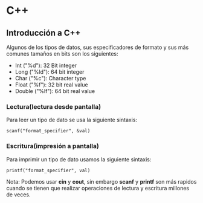 # C++
## Introducción a C++

Algunos de los tipos de datos, sus especificadores de formato y sus más comunes tamaños en bits son los siguientes:

-    Int ("%d"): 32 Bit integer
-    Long ("%ld"): 64 bit integer
-    Char ("%c"): Character type
-    Float ("%f"): 32 bit real value
-    Double ("%lf"): 64 bit real value

### Lectura(lectura desde pantalla)

Para leer un tipo de dato se usa la siguiente sintaxis:

    scanf("format_specifier", &val)

### Escritura(impresión a pantalla)

Para imprimir un tipo de dato usamos la siguiente sintaxis:

    printf("format_specifier", val)

Nota: Podemos usar **cin** y **cout**, sin embargo **scanf** y **printf** son más rapidos cuando se tienen que realizar operaciones de lectura y escritura millones de veces. 




